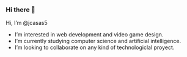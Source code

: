 ### Hi there 👋

Hi, I’m @jcasas5
- I’m interested in web development and video game design.
- I’m currently studying computer science and artificial intelligence.
- I’m looking to collaborate on any kind of technologiclal proyect.
